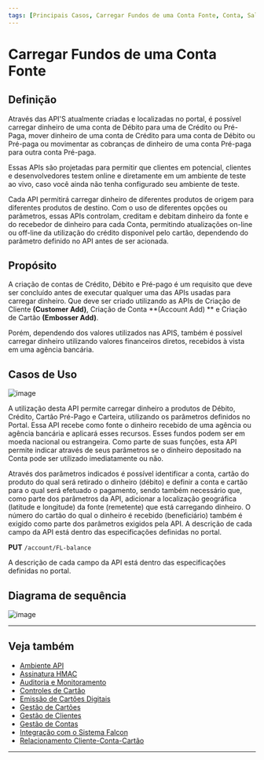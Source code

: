 ```yaml
---
tags: [Principais Casos, Carregar Fundos de uma Conta Fonte, Conta, Saldo, Ponto a Ponto]
---
```


# Carregar Fundos de uma Conta Fonte

## Definição

Através das API'S atualmente criadas e localizadas no portal, é possível carregar dinheiro de uma conta de Débito para uma de Crédito ou Pré-Paga, mover dinheiro de uma conta de Crédito para uma conta de Débito  ou Pré-paga ou movimentar as cobranças de dinheiro de uma conta Pré-paga para outra conta Pré-paga.

Essas APIs são projetadas para permitir que clientes em potencial, clientes e desenvolvedores testem online e diretamente em um ambiente de teste ao vivo, caso você ainda não tenha configurado seu ambiente de teste.

Cada API permitirá carregar dinheiro de diferentes produtos de origem para diferentes produtos de destino. Com o uso de diferentes opções ou parâmetros, essas APIs controlam, creditam e debitam dinheiro da fonte e do recebedor de dinheiro para cada Conta, permitindo atualizações on-line ou off-line da utilização do crédito disponível pelo cartão, dependendo do parâmetro definido no API antes de ser acionada.

## Propósito

A criação de contas de Crédito, Débito e Pré-pago é um requisito que deve ser concluído antes de executar qualquer uma das APIs usadas para carregar dinheiro. Que deve ser criado utilizando as APIs de Criação de Cliente **(Customer Add)**, Criação de Conta **(Account Add) ** e Criação de Cartão **(Embosser Add)**. 

Porém, dependendo dos valores utilizados nas APIS, também é possível carregar dinheiro utilizando valores financeiros diretos, recebidos à vista em uma agência bancária.

## Casos de Uso

![image](https://user-images.githubusercontent.com/111396588/224208640-605f6900-ab7a-40e3-9062-d40563b0ed8f.png)

A utilização desta API permite carregar dinheiro a produtos de Débito, Crédito, Cartão Pré-Pago e Carteira, utilizando os parâmetros definidos no Portal. Essa API recebe como fonte o dinheiro recebido de uma agência ou agência bancária e aplicará esses recursos. Esses fundos podem ser em moeda nacional ou estrangeira. Como parte de suas funções, esta API permite indicar através de seus parâmetros se o dinheiro depositado na Conta pode ser utilizado imediatamente ou não.

Através dos parâmetros indicados é possível identificar a conta, cartão do produto do qual será retirado o dinheiro (débito) e definir a conta e cartão para o qual será efetuado o pagamento, sendo também necessário que, como parte dos parâmetros da API, adicionar a localização geográfica (latitude e longitude) da fonte (remetente) que está carregando dinheiro. O número do cartão do qual o dinheiro é recebido (beneficiário) também é exigido como parte dos parâmetros exigidos pela API. A descrição de cada campo da API está dentro das especificações definidas no portal.

**PUT** `/account/FL-balance`
      
A descrição de cada campo da API está dentro das especificações definidas no portal.

## Diagrama de sequência

![image](https://user-images.githubusercontent.com/111396588/224208900-25a90498-2011-4a85-96b0-9b5a8accab98.png)

---

## Veja também

- [Ambiente API](?path=docs/português/principais-casos/ambiente-api.md)
- [Assinatura HMAC](?path=docs/português/principais-casos/hmac.md)
- [Auditoria e Monitoramento](?path=docs/português/principais-casos/auditoria.md)
- [Controles de Cartão](?path=docs/português/principais-casos/controles-cartão.md)
- [Emissão de Cartões Digitais](?path=docs/português/principais-casos/emissão-cartões.md)
- [Gestão de Cartões](?path=docs/português/principais-casos/gestão-cartões.md)
- [Gestão de Clientes](?path=docs/português/principais-casos/gestão-clientes.md)
- [Gestão de Contas](?path=docs/português/principais-casos/gestão-contas.md)
- [Integração com o Sistema Falcon](?path=docs/português/principais-casos/integração-falcon.md)
- [Relacionamento Cliente-Conta-Cartão](?path=docs/português/principais-casos/relação.md)

---
